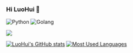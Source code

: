 ### Hi LuoHui 👋

![Python](https://img.shields.io/badge/-Python-3776AB?logo=python&logoColor=white)
![Golang](https://img.shields.io/badge/-Golang-00ADD8?logo=go&logoColor=white)

![](https://komarev.com/ghpvc/?username=luohu1)

<!-- Github Stats -->

[![LuoHui's GitHub stats](https://github-readme-stats.vercel.app/api?username=luohu1&show_icons=true&theme=onedark&bg_color=30,e96443,904e95&title_color=fff&text_color=fff)](https://github.com/anuraghazra/github-readme-stats)
[![Most Used Languages](https://github-readme-stats.vercel.app/api/top-langs/?username=luohu1&theme=onedark&bg_color=30,e96443,904e95&title_color=fff&text_color=fff&layout=compact&langs_count=10&include_all_commits=true)](https://github.com/anuraghazra/github-readme-stats)
